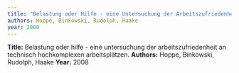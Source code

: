 ```yaml
---
title: "Belastung oder Hilfe - eine Untersuchung der Arbeitszufriedenheit an technisch hochkomplexen Arbeitsplätzen."
authors: Hoppe, Binkowski, Rudolph, Haake
year: 2008
---
```

**Title:** Belastung oder hilfe - eine untersuchung der arbeitszufriedenheit an technisch hochkomplexen arbeitsplätzen.
**Authors:** Hoppe, Binkowski, Rudolph, Haake
**Year:** 2008